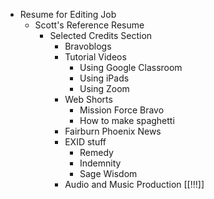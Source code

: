 - Resume for Editing Job
	- Scott's Reference Resume
		- Selected Credits Section
			- Bravoblogs
			- Tutorial Videos
				- Using Google Classroom
				- Using iPads
				- Using Zoom
			- Web Shorts
				- Mission Force Bravo
				- How to make spaghetti
			- Fairburn Phoenix News
			- EXID stuff
				- Remedy
				- Indemnity
				- Sage Wisdom
			- Audio and Music Production
[[!!!]]
